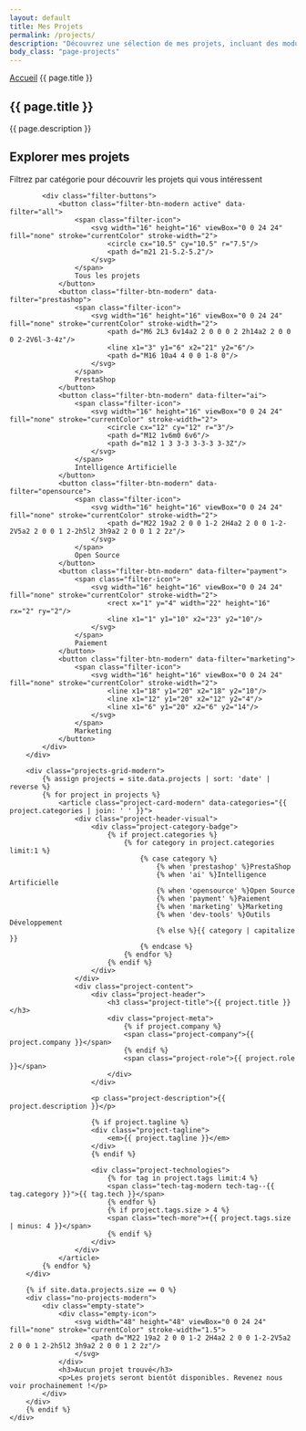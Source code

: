 ```yaml
---
layout: default
title: Mes Projets
permalink: /projects/
description: "Découvrez une sélection de mes projets, incluant des modules PrestaShop sur mesure, des frameworks internes et des solutions innovantes développées chez BusinessTech."
body_class: "page-projects"
---
```


<section class="page-hero-section">
    <div class="container">
        <nav class="breadcrumb">
            <a href="/">Accueil</a>
            <span>{{ page.title }}</span>
        </nav>
        <div class="hero-content">
            <h1>{{ page.title }}</h1>
            <p class="section-description">{{ page.description }}</p>
        </div>
    </div>
</section>

<section class="projects-main-section">
    <div class="container">
        <div class="projects-filters-modern">
            <div class="filters-header">
                <h2>Explorer mes projets</h2>
                <p>Filtrez par catégorie pour découvrir les projets qui vous intéressent</p>
            </div>
            
            <div class="filter-buttons">
                <button class="filter-btn-modern active" data-filter="all">
                    <span class="filter-icon">
                        <svg width="16" height="16" viewBox="0 0 24 24" fill="none" stroke="currentColor" stroke-width="2">
                            <circle cx="10.5" cy="10.5" r="7.5"/>
                            <path d="m21 21-5.2-5.2"/>
                        </svg>
                    </span>
                    Tous les projets
                </button>
                <button class="filter-btn-modern" data-filter="prestashop">
                    <span class="filter-icon">
                        <svg width="16" height="16" viewBox="0 0 24 24" fill="none" stroke="currentColor" stroke-width="2">
                            <path d="M6 2L3 6v14a2 2 0 0 0 2 2h14a2 2 0 0 0 2-2V6l-3-4z"/>
                            <line x1="3" y1="6" x2="21" y2="6"/>
                            <path d="M16 10a4 4 0 0 1-8 0"/>
                        </svg>
                    </span>
                    PrestaShop
                </button>
                <button class="filter-btn-modern" data-filter="ai">
                    <span class="filter-icon">
                        <svg width="16" height="16" viewBox="0 0 24 24" fill="none" stroke="currentColor" stroke-width="2">
                            <circle cx="12" cy="12" r="3"/>
                            <path d="M12 1v6m0 6v6"/>
                            <path d="m12 1 3 3-3 3-3-3 3-3Z"/>
                        </svg>
                    </span>
                    Intelligence Artificielle
                </button>
                <button class="filter-btn-modern" data-filter="opensource">
                    <span class="filter-icon">
                        <svg width="16" height="16" viewBox="0 0 24 24" fill="none" stroke="currentColor" stroke-width="2">
                            <path d="M22 19a2 2 0 0 1-2 2H4a2 2 0 0 1-2-2V5a2 2 0 0 1 2-2h5l2 3h9a2 2 0 0 1 2 2z"/>
                        </svg>
                    </span>
                    Open Source
                </button>
                <button class="filter-btn-modern" data-filter="payment">
                    <span class="filter-icon">
                        <svg width="16" height="16" viewBox="0 0 24 24" fill="none" stroke="currentColor" stroke-width="2">
                            <rect x="1" y="4" width="22" height="16" rx="2" ry="2"/>
                            <line x1="1" y1="10" x2="23" y2="10"/>
                        </svg>
                    </span>
                    Paiement
                </button>
                <button class="filter-btn-modern" data-filter="marketing">
                    <span class="filter-icon">
                        <svg width="16" height="16" viewBox="0 0 24 24" fill="none" stroke="currentColor" stroke-width="2">
                            <line x1="18" y1="20" x2="18" y2="10"/>
                            <line x1="12" y1="20" x2="12" y2="4"/>
                            <line x1="6" y1="20" x2="6" y2="14"/>
                        </svg>
                    </span>
                    Marketing
                </button>
            </div>
        </div>

        <div class="projects-grid-modern">
            {% assign projects = site.data.projects | sort: 'date' | reverse %}
            {% for project in projects %}
                <article class="project-card-modern" data-categories="{{ project.categories | join: ' ' }}">
                    <div class="project-header-visual">
                        <div class="project-category-badge">
                            {% if project.categories %}
                                {% for category in project.categories limit:1 %}
                                    {% case category %}
                                        {% when 'prestashop' %}PrestaShop
                                        {% when 'ai' %}Intelligence Artificielle
                                        {% when 'opensource' %}Open Source
                                        {% when 'payment' %}Paiement
                                        {% when 'marketing' %}Marketing
                                        {% when 'dev-tools' %}Outils Développement
                                        {% else %}{{ category | capitalize }}
                                    {% endcase %}
                                {% endfor %}
                            {% endif %}
                        </div>
                    </div>
                    <div class="project-content">
                        <div class="project-header">
                            <h3 class="project-title">{{ project.title }}</h3>
                            <div class="project-meta">
                                {% if project.company %}
                                <span class="project-company">{{ project.company }}</span>
                                {% endif %}
                                <span class="project-role">{{ project.role }}</span>
                            </div>
                        </div>
                        
                        <p class="project-description">{{ project.description }}</p>
                        
                        {% if project.tagline %}
                        <div class="project-tagline">
                            <em>{{ project.tagline }}</em>
                        </div>
                        {% endif %}
                        
                        <div class="project-technologies">
                            {% for tag in project.tags limit:4 %}
                            <span class="tech-tag-modern tech-tag--{{ tag.category }}">{{ tag.tech }}</span>
                            {% endfor %}
                            {% if project.tags.size > 4 %}
                            <span class="tech-more">+{{ project.tags.size | minus: 4 }}</span>
                            {% endif %}
                        </div>
                    </div>
                </article>
            {% endfor %}
        </div>

        {% if site.data.projects.size == 0 %}
        <div class="no-projects-modern">
            <div class="empty-state">
                <div class="empty-icon">
                    <svg width="48" height="48" viewBox="0 0 24 24" fill="none" stroke="currentColor" stroke-width="1.5">
                        <path d="M22 19a2 2 0 0 1-2 2H4a2 2 0 0 1-2-2V5a2 2 0 0 1 2-2h5l2 3h9a2 2 0 0 1 2 2z"/>
                    </svg>
                </div>
                <h3>Aucun projet trouvé</h3>
                <p>Les projets seront bientôt disponibles. Revenez nous voir prochainement !</p>
            </div>
        </div>
        {% endif %}
    </div>
</section>
